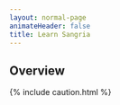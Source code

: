 ```yaml
---
layout: normal-page
animateHeader: false
title: Learn Sangria
---
```


## Overview

{% include caution.html %}